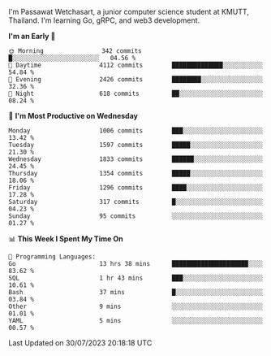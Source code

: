 
I'm Passawat Wetchasart, a junior computer science student at KMUTT, Thailand. I'm learning Go, gRPC, and web3 development.



<!--START_SECTION:waka-->
**I'm an Early 🐤** 

```text
🌞 Morning                342 commits         █░░░░░░░░░░░░░░░░░░░░░░░░   04.56 % 
🌆 Daytime                4112 commits        ██████████████░░░░░░░░░░░   54.84 % 
🌃 Evening                2426 commits        ████████░░░░░░░░░░░░░░░░░   32.36 % 
🌙 Night                  618 commits         ██░░░░░░░░░░░░░░░░░░░░░░░   08.24 % 
```
📅 **I'm Most Productive on Wednesday** 

```text
Monday                   1006 commits        ███░░░░░░░░░░░░░░░░░░░░░░   13.42 % 
Tuesday                  1597 commits        █████░░░░░░░░░░░░░░░░░░░░   21.30 % 
Wednesday                1833 commits        ██████░░░░░░░░░░░░░░░░░░░   24.45 % 
Thursday                 1354 commits        █████░░░░░░░░░░░░░░░░░░░░   18.06 % 
Friday                   1296 commits        ████░░░░░░░░░░░░░░░░░░░░░   17.28 % 
Saturday                 317 commits         █░░░░░░░░░░░░░░░░░░░░░░░░   04.23 % 
Sunday                   95 commits          ░░░░░░░░░░░░░░░░░░░░░░░░░   01.27 % 
```


📊 **This Week I Spent My Time On** 

```text
💬 Programming Languages: 
Go                       13 hrs 38 mins      █████████████████████░░░░   83.62 % 
SQL                      1 hr 43 mins        ███░░░░░░░░░░░░░░░░░░░░░░   10.61 % 
Bash                     37 mins             █░░░░░░░░░░░░░░░░░░░░░░░░   03.84 % 
Other                    9 mins              ░░░░░░░░░░░░░░░░░░░░░░░░░   01.01 % 
YAML                     5 mins              ░░░░░░░░░░░░░░░░░░░░░░░░░   00.57 % 
```


 Last Updated on 30/07/2023 20:18:18 UTC
<!--END_SECTION:waka-->

<!--
**markpassawat/markpassawat** is a ✨ _special_ ✨ repository because its `README.md` (this file) appears on your GitHub profile.

Here are some ideas to get you started:

- 🔭 I’m currently working on ...
- 🌱 I’m currently learning ...
- 👯 I’m looking to collaborate on ...
- 🤔 I’m looking for help with ...
- 💬 Ask me about ...
- 📫 How to reach me: ...
- 😄 Pronouns: He/Him
- ⚡ Fun fact: ...
-->
